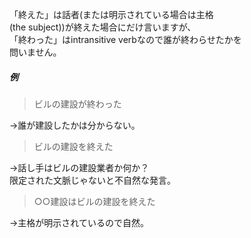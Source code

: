 「終えた」は話者(または明示されている場合は主格  
(the subject))が終えた場合にだけ言いますが、  
「終わった」はintransitive verbなので誰が終わらせたかを  
問いません。  
  
##### 例  
> ビルの建設が終わった  

→誰が建設したかは分からない。  
  
> ビルの建設を終えた

→話し手はビルの建設業者か何か？  
限定された文脈じゃないと不自然な発言。  
  
> ○○建設はビルの建設を終えた

→主格が明示されているので自然。